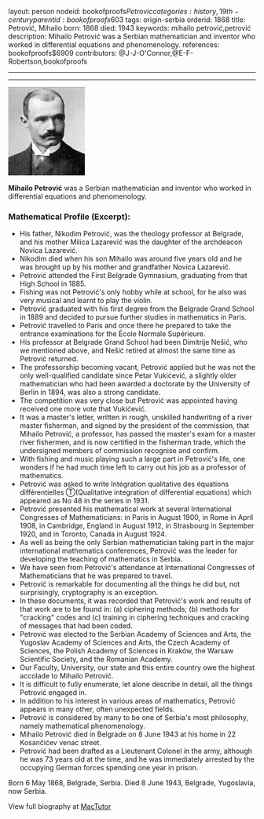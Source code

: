 layout: person
nodeid: bookofproofs$Petrovic
categories: history,19th-century
parentid: bookofproofs$603
tags: origin-serbia
orderid: 1868
title: Petrović, Mihailo
born: 1868
died: 1943
keywords: mihailo petrović,petrović
description: Mihailo Petrović was a Serbian mathematician and inventor who worked in differential equations and phenomenology.
references: bookofproofs$6909
contributors: @J-J-O'Connor,@E-F-Robertson,bookofproofs

---



---

![Petrovic.jpg](https://github.com/bookofproofs/bookofproofs.github.io/blob/main/_sources/_assets/images/portraits/Petrovic.jpg?raw=true)

**Mihailo Petrović** was a Serbian mathematician and inventor who worked in differential equations and phenomenology.

### Mathematical Profile (Excerpt):
* His father, Nikodim Petrović, was the theology professor at Belgrade, and his mother Milica Lazarević was the daughter of the archdeacon Novica Lazarević.
* Nikodim died when his son Mihailo was around five years old and he was brought up by his mother and grandfather Novica Lazarević.
* Petrović attended the First Belgrade Gymnasium, graduating from that High School in 1885.
* Fishing was not Petrović's only hobby while at school, for he also was very musical and learnt to play the violin.
* Petrović graduated with his first degree from the Belgrade Grand School in 1889 and decided to pursue further studies in mathematics in Paris.
* Petrović travelled to Paris and once there he prepared to take the entrance examinations for the École Normale Supérieure.
* His professor at Belgrade Grand School had been Dimitrije Nešić, who we mentioned above, and Nešić retired at almost the same time as Petrović returned.
* The professorship becoming vacant, Petrović applied but he was not the only well-qualified candidate since Petar Vukićević, a slightly older mathematician who had been awarded a doctorate by the University of Berlin in 1894, was also a strong candidate.
* The competition was very close but Petrović was appointed having received one more vote that Vukićević.
* It was a master's letter, written in rough, unskilled handwriting of a river master fisherman, and signed by the president of the commission, that Mihailo Petrović, a professor, has passed the master's exam for a master river fishermen, and is now certified in the fisherman trade, which the undersigned members of commission recognise and confirm.
* With fishing and music playing such a large part in Petrović's life, one wonders if he had much time left to carry out his job as a professor of mathematics.
* Petrović was asked to write Intégration qualitative des équations différentielles Ⓣ(Qualitative integration of differential equations) which appeared as No 48 in the series in 1931.
* Petrović presented his mathematical work at several International Congresses of Mathematicians: in Paris in August 1900, in Rome in April 1908, in Cambridge, England in August 1912, in Strasbourg in September 1920, and in Toronto, Canada in August 1924.
* As well as being the only Serbian mathematician taking part in the major international mathematics conferences, Petrović was the leader for developing the teaching of mathematics in Serbia.
* We have seen from Petrović's attendance at International Congresses of Mathematicians that he was prepared to travel.
* Petrović is remarkable for documenting all the things he did but, not surprisingly, cryptography is an exception.
* In these documents, it was recorded that Petrović's work and results of that work are to be found in: (a) ciphering methods; (b) methods for "cracking" codes and (c) training in ciphering techniques and cracking of messages that had been coded.
* Petrović was elected to the Serbian Academy of Sciences and Arts, the Yugoslav Academy of Sciences and Arts, the Czech Academy of Sciences, the Polish Academy of Sciences in Kraków, the Warsaw Scientific Society, and the Romanian Academy.
* Our Faculty, University, our state and this entire country owe the highest accolade to Mihailo Petrović.
* It is difficult to fully enumerate, let alone describe in detail, all the things Petrović engaged in.
* In addition to his interest in various areas of mathematics, Petrović appears in many other, often unexpected fields.
* Petrović is considered by many to be one of Serbia's most philosophy, namely mathematical phenomenology.
* Mihailo Petrović died in Belgrade on 8 June 1943 at his home in 22 Kosančićev venac street.
* Petrović had been drafted as a Lieutenant Colonel in the army, although he was 73 years old at the time, and he was immediately arrested by the occupying German forces spending one year in prison.

Born 6 May 1868, Belgrade, Serbia. Died 8 June 1943, Belgrade, Yugoslavia, now Serbia.

View full biography at [MacTutor](https://mathshistory.st-andrews.ac.uk/Biographies/Petrovic/)
